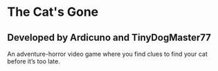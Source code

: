 # The Cat's Gone
## Developed by Ardicuno and TinyDogMaster77
An adventure-horror video game where you find clues to find your cat before it’s too late.
